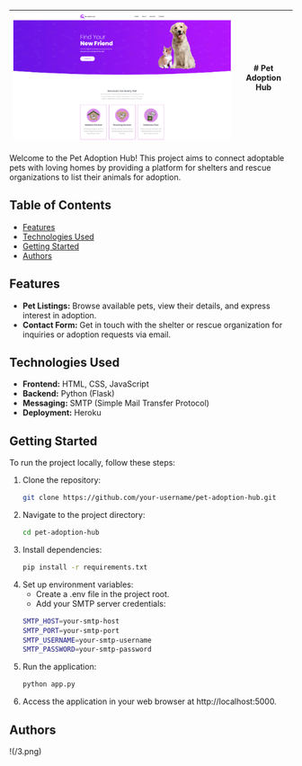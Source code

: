 | ![Pet Adoption Hub](/1.png) | # Pet Adoption Hub |
|---|---|

Welcome to the Pet Adoption Hub! This project aims to connect adoptable pets with loving homes by providing a platform for shelters and rescue organizations to list their animals for adoption.

## Table of Contents

- [Features](#features)
- [Technologies Used](#technologies-used)
- [Getting Started](#getting-started)
- [Authors](#Authors)

## Features

- **Pet Listings:** Browse available pets, view their details, and express interest in adoption.
- **Contact Form:** Get in touch with the shelter or rescue organization for inquiries or adoption requests via email.

## Technologies Used

- **Frontend:** HTML, CSS, JavaScript
- **Backend:** Python (Flask)
- **Messaging:** SMTP (Simple Mail Transfer Protocol)
- **Deployment:** Heroku

## Getting Started

To run the project locally, follow these steps:

1. Clone the repository:
   ```bash
   git clone https://github.com/your-username/pet-adoption-hub.git

2. Navigate to the project directory:
   ```bash
   cd pet-adoption-hub
3. Install dependencies:
   ```bash
   pip install -r requirements.txt
4. Set up environment variables:
   - Create a .env file in the project root.
   - Add your SMTP server credentials:
   ```bash
   SMTP_HOST=your-smtp-host
   SMTP_PORT=your-smtp-port
   SMTP_USERNAME=your-smtp-username
   SMTP_PASSWORD=your-smtp-password
5. Run the application:
   ```bash
   python app.py

6. Access the application in your web browser at http://localhost:5000.

## Authors

!(/3.png)




